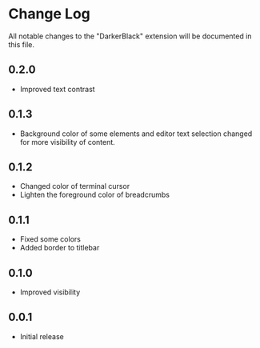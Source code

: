 # Change Log

All notable changes to the "DarkerBlack" extension will be documented in this file.

## 0.2.0
- Improved text contrast

## 0.1.3
- Background color of some elements and editor text selection changed for more visibility of content.

## 0.1.2
- Changed color of terminal cursor
- Lighten the foreground color of breadcrumbs

## 0.1.1
- Fixed some colors
- Added border to titlebar

## 0.1.0
- Improved visibility

## 0.0.1

- Initial release
